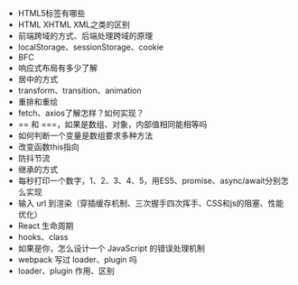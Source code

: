 - HTML5标签有哪些
- HTML XHTML XML之类的区别
- 前端跨域的方式、后端处理跨域的原理
- localStorage、sessionStorage、cookie
- BFC
- 响应式布局有多少了解
- 居中的方式
- transform、transition、animation
- 重排和重绘
- fetch、axios了解怎样？如何实现？
- == 和 ===，如果是数组、对象，内部值相同能相等吗
- 如何判断一个变量是数组要求多种方法
- 改变函数this指向
- 防抖节流
- 继承的方式
- 每秒打印一个数字，1、2、3、4、5，用ES5、promise、async/await分别怎么实现
- 输入 url 到渲染（穿插缓存机制、三次握手四次挥手、CSS和js的阻塞、性能优化）
- React 生命周期
- hooks、class
- 如果是你，怎么设计一个 JavaScript 的错误处理机制
- webpack 写过 loader、plugin 吗
- loader、plugin 作用、区别

